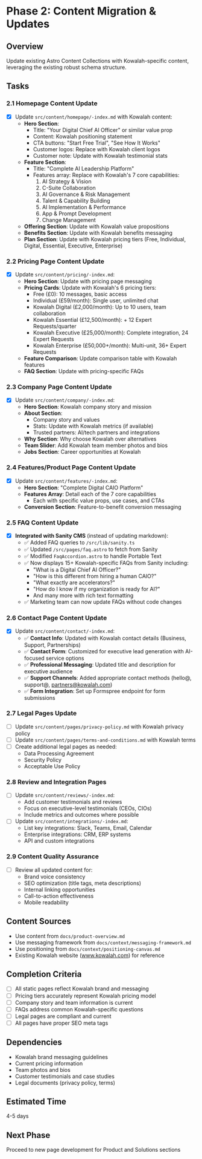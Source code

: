 # Phase 2: Content Migration & Updates

## Overview
Update existing Astro Content Collections with Kowalah-specific content, leveraging the existing robust schema structure.

## Tasks

### 2.1 Homepage Content Update
- [x] Update `src/content/homepage/-index.md` with Kowalah content:
  - **Hero Section**:
    - Title: "Your Digital Chief AI Officer" or similar value prop
    - Content: Kowalah positioning statement
    - CTA buttons: "Start Free Trial", "See How It Works"
    - Customer logos: Replace with Kowalah client logos
    - Customer note: Update with Kowalah testimonial stats
  - **Feature Section**:
    - Title: "Complete AI Leadership Platform"
    - Features array: Replace with Kowalah's 7 core capabilities:
      1. AI Strategy & Vision
      2. C-Suite Collaboration  
      3. AI Governance & Risk Management
      4. Talent & Capability Building
      5. AI Implementation & Performance
      6. App & Prompt Development
      7. Change Management
  - **Offering Section**: Update with Kowalah value propositions
  - **Benefits Section**: Update with Kowalah benefits messaging
  - **Plan Section**: Update with Kowalah pricing tiers (Free, Individual, Digital, Essential, Executive, Enterprise)

### 2.2 Pricing Page Content Update
- [x] Update `src/content/pricing/-index.md`:
  - **Hero Section**: Update with pricing page messaging
  - **Pricing Cards**: Update with Kowalah's 6 pricing tiers:
    - Free (£0): 10 messages, basic access
    - Individual (£59/month): Single user, unlimited chat
    - Kowalah Digital (£2,000/month): Up to 10 users, team collaboration
    - Kowalah Essential (£12,500/month): + 12 Expert Requests/quarter
    - Kowalah Executive (£25,000/month): Complete integration, 24 Expert Requests
    - Kowalah Enterprise (£50,000+/month): Multi-unit, 36+ Expert Requests
  - **Feature Comparison**: Update comparison table with Kowalah features
  - **FAQ Section**: Update with pricing-specific FAQs

### 2.3 Company Page Content Update
- [x] Update `src/content/company/-index.md`:
  - **Hero Section**: Kowalah company story and mission
  - **About Section**: 
    - Company story and values
    - Stats: Update with Kowalah metrics (if available)
    - Trusted partners: AI/tech partners and integrations
  - **Why Section**: Why choose Kowalah over alternatives
  - **Team Slider**: Add Kowalah team member photos and bios
  - **Jobs Section**: Career opportunities at Kowalah

### 2.4 Features/Product Page Content Update
- [x] Update `src/content/features/-index.md`:
  - **Hero Section**: "Complete Digital CAIO Platform"
  - **Features Array**: Detail each of the 7 core capabilities
    - Each with specific value props, use cases, and CTAs
  - **Conversion Section**: Feature-to-benefit conversion messaging

### 2.5 FAQ Content Update
- [x] **Integrated with Sanity CMS** (instead of updating markdown):
  - ✅ Added FAQ queries to `/src/lib/sanity.ts`
  - ✅ Updated `/src/pages/faq.astro` to fetch from Sanity
  - ✅ Modified `FaqAccordion.astro` to handle Portable Text
  - ✅ Now displays 15+ Kowalah-specific FAQs from Sanity including:
    - "What is a Digital Chief AI Officer?"
    - "How is this different from hiring a human CAIO?"  
    - "What exactly are accelerators?"
    - "How do I know if my organization is ready for AI?"
    - And many more with rich text formatting
  - ✅ Marketing team can now update FAQs without code changes

### 2.6 Contact Page Content Update
- [x] Update `src/content/contact/-index.md`:
  - ✅ **Contact Info**: Updated with Kowalah contact details (Business, Support, Partnerships)
  - ✅ **Contact Form**: Customized for executive lead generation with AI-focused service options
  - ✅ **Professional Messaging**: Updated title and description for executive audience
  - ✅ **Support Channels**: Added appropriate contact methods (hello@, support@, partners@kowalah.com)
  - ✅ **Form Integration**: Set up Formspree endpoint for form submissions

### 2.7 Legal Pages Update
- [ ] Update `src/content/pages/privacy-policy.md` with Kowalah privacy policy
- [ ] Update `src/content/pages/terms-and-conditions.md` with Kowalah terms
- [ ] Create additional legal pages as needed:
  - Data Processing Agreement
  - Security Policy
  - Acceptable Use Policy

### 2.8 Review and Integration Pages
- [ ] Update `src/content/reviews/-index.md`:
  - Add customer testimonials and reviews
  - Focus on executive-level testimonials (CEOs, CIOs)
  - Include metrics and outcomes where possible
- [ ] Update `src/content/integrations/-index.md`:
  - List key integrations: Slack, Teams, Email, Calendar
  - Enterprise integrations: CRM, ERP systems
  - API and custom integrations

### 2.9 Content Quality Assurance
- [ ] Review all updated content for:
  - Brand voice consistency
  - SEO optimization (title tags, meta descriptions)
  - Internal linking opportunities
  - Call-to-action effectiveness
  - Mobile readability

## Content Sources
- Use content from `docs/product-overview.md`
- Use messaging framework from `docs/context/messaging-framework.md`
- Use positioning from `docs/context/positioning-canvas.md`
- Existing Kowalah website (www.kowalah.com) for reference

## Completion Criteria
- [ ] All static pages reflect Kowalah brand and messaging
- [ ] Pricing tiers accurately represent Kowalah pricing model
- [ ] Company story and team information is current
- [ ] FAQs address common Kowalah-specific questions
- [ ] Legal pages are compliant and current
- [ ] All pages have proper SEO meta tags

## Dependencies
- Kowalah brand messaging guidelines
- Current pricing information
- Team photos and bios
- Customer testimonials and case studies
- Legal documents (privacy policy, terms)

## Estimated Time
4-5 days

## Next Phase
Proceed to new page development for Product and Solutions sections